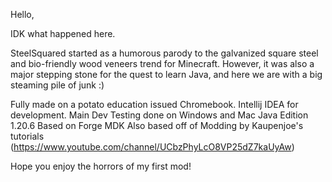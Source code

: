 Hello,

IDK what happened here.

SteelSquared started as a humorous parody to the galvanized square steel and bio-friendly wood veneers trend for Minecraft. 
However, it was also a major stepping stone for the quest to learn Java, and here we are with a big steaming pile of junk :)

Fully made on a potato education issued Chromebook.
Intellij IDEA for development.
Main Dev Testing done on Windows and Mac Java Edition 1.20.6
Based on Forge MDK
Also based off of Modding by Kaupenjoe's tutorials (https://www.youtube.com/channel/UCbzPhyLcO8VP25dZ7kaUyAw)

Hope you enjoy the horrors of my first mod!
